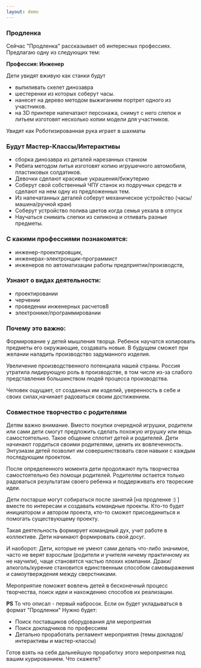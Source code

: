```yaml
---
layout: demo
---
```

### Продленка
Сейчас "Продленка" рассказывает об интересных профессиях.
Предлагаю одну из следующих тем:

__Профессия: Инженер__

Дети увидят вживую как станки будут

* выпиливать скелет динозавра
* шестеренки из которых соберут часы.
* нанесет на дерево методом выжиганием портрет одного из участников.
* на 3D принтере напечатают персонажа, снимут с него слепок и литьем изготовят несколько копии модели для участников.

Увидят как Роботизированная рука играет в шахматы


### Будут Мастер-Классы/Интерактивы

*  сборка динозавра из деталей нарезанных станком
*  Ребята методом литья изготовят копию игрушечного автомобиля, пластиковых солдатиков.
*  Девочки сделают красивые украшения/бижутерию
*  Соберут свой собственный ЧПУ станок из подручных средств и сделают на нем одну из предложенных тем. 
*  Из напечатанных деталей соберут механическое устройство (часы/машина/ручной кран)
*  Соберут устройство полива цветов когда семья уехала в отпуск
*  Научаться снимать слепки из силикона и отливать разные предметы.


### С какими профессиями познакомятся:

*  инженер-проектировщик, 
*  инженерах-электронщик-программист
*  инженеров по автоматизации работы предприятии/производств,

### Узнают о видах деятельности: 

* проектировании
* черчении
* проведении инженерных расчетов8
* электронике/программировании



### Почему это важно: 
  Формирование у детей мышления творца. 
  Ребенок научатся копировать предметы его окружающие, создавать новые.
  В будущем сможет при желании наладить производство задуманного изделия.

  Увеличение производственного потенциала нашей страны.
  Россия утратила лидирующую роль в производстве, в том числе из-за слабого представления большинством людей процесса производства.

  Человек ощущает, от созданных им изделий, уверенность в себе и своих силах,начинает радоваться своим достижением.

### Совместное творчество с родителями
  Детям важно внимание. Вместо покупки очередной игрушки, родители или сами дети смогут
  предложить сделать похожую игрушку или вещь самостоятельно.
  Такое общение сплотит детей и родителей. Дети начинают гордиться своими родителями, ценить их вовлеченность.
  Энтузиазм детей позволит им совершенствовать свои навыки с каждым последующим проектом.

  После определенного момента дети продолжают путь творчества самостоятельно без помощи родителей. 
  Родителям остается только радоваться результатам своего ребенка и поддерживать его твореские идеи.

  Дети постарше могут собираться после занятий [на продленке :) ] вместе по интересам и создавать командные проекты.
  Кто-то будет инициатором и автором проекта, кто-то сможет присоединиться и помогать существующему проекту.
  
  Такая деятельность формирует командный дух, учит работе в коллективе. Дети начинают формировать свой досуг. 
  
  И наоборот:
  Дети, которые не умеют сами делать что-либо значимое, часто не верят взрослым (родители и учителя ничему практичному их не научили),  чаще становятся частью плохих компании.
  Драки/алкоголь/курение становится единственным способом самовыражения и самоутверждения между сверстниками.


  Мероприятие поможет вовлечь детей в бесконечный процесс творчества, поиск идеи и нахождению способов их реализации.

__PS__ То что описал - первый набросок. Если он будет укладываться в формат "Продленки"
Нужно будет:

* Поиск поставщиков оборудования для мероприятия
* Поиск докладчиков по профессиям
* Детально проработать регламент мероприятия (темы докладов/интерактивы и мастер-классы)

Готов взять на себя дальнейшую проработку этого мероприятия под вашим курированием. 
Что скажете?
